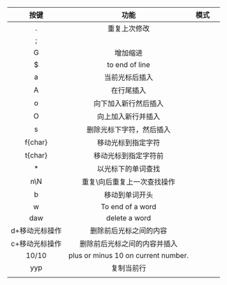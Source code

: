 

| 按键    | 功能 | 模式 |  |
| :--: | :------: | ---- | ---- |
| . | 重复上次修改 |  |  |
| ; |  |  |  |
|  G    |       增加缩进   |  |  |
| $    | to end of line |  |  |
| a | 当前光标后插入 |  |  |
| A | 在行尾插入 |  |  |
| o | 向下加入新行然后插入 |  |  |
| O | 向上加入新行并插入 |  |  |
| s | 删除光标下字符，然后插入 |  |  |
| f{char} | 移动光标到指定字符 |  |  |
| t{char} | 移动光标到指定字符前 |  |  |
| * | 以光标下的单词查找 |  |  |
| n\N | 重复\向后重复上一次查找操作 |  |  |
| b | 移动到单词开头 |  |  |
| w | To end of a word |  |  |
| daw | delete a word |  |  |
| d+移动光标操作 | 删除前后光标之间的内容 |  |  |
| c+移动光标操作 | 删除前后光标之间的内容并插入 |  |  |
| 10<C-a>/10<C-x> | plus or minus 10 on current number. |  |  |
| yyp | 复制当前行 |  |  |
|  |  |  |  |

